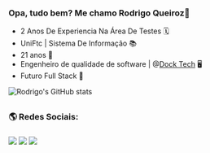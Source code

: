 ### Opa, tudo bem? Me chamo Rodrigo Queiroz👋

- 2 Anos De Experiencia Na Área De Testes 🗓️
- UniFtc | Sistema De Informação 📚
- 21 anos 🎂
- Engenheiro de qualidade de software | @<a href="https://www.instagram.com/docktech_/">Dock Tech</a> 🖥️
- Futuro Full Stack 🚀


![Rodrigo's GitHub stats](https://github-readme-stats.vercel.app/api?username=rodrigoqueiroz001&theme=dark&show_icons=true)

##

### 🌎 Redes Sociais: <h3>

<div>
  <a href="https://www.linkedin.com/in/rodrigo-queiroz-5a36521ba/" target="_blank"><img src="https://img.shields.io/badge/LinkedIn-0077B5?style=for-the-badge&logo=linkedin&logoColor=white"></a>
  <a href="mailto:rodrigocabralqueiroz123@gmail.com"><img src="https://img.shields.io/badge/Gmail-D14836?style=for-the-badge&logo=gmail&logoColor=white"></a>
  <a href="https://www.instagram.com/rodrigocabralqueiroz/"><img src="https://img.shields.io/badge/Instagram-E4405F?style=for-the-badge&logo=instagram&logoColor=white"></a>
<div>

##

<!--  ### Hard Skills: <h3>
  
    <div> 
      <img src="https://img.shields.io/badge/Python-3776AB?style=for-the-badge&logo=python&logoColor=white">
    <div>
--!>
